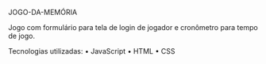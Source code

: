 JOGO-DA-MEMÓRIA

Jogo com formulário para tela de login de jogador e cronômetro para tempo de jogo.

Tecnologias utilizadas:
    • JavaScript
    • HTML
    • CSS
